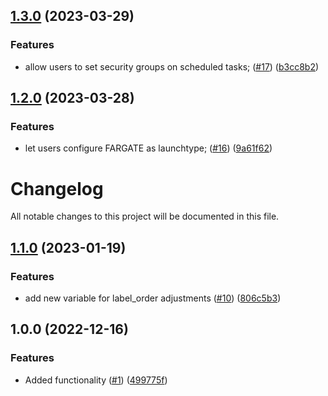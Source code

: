 ## [1.3.0](https://github.com/justtrackio/terraform-aws-ecs-scheduled-task/compare/v1.2.0...v1.3.0) (2023-03-29)


### Features

* allow users to set security groups on scheduled tasks; ([#17](https://github.com/justtrackio/terraform-aws-ecs-scheduled-task/issues/17)) ([b3cc8b2](https://github.com/justtrackio/terraform-aws-ecs-scheduled-task/commit/b3cc8b285fc77e4206c1e50c4aa65c1cf31e35c3))

## [1.2.0](https://github.com/justtrackio/terraform-aws-ecs-scheduled-task/compare/v1.1.0...v1.2.0) (2023-03-28)


### Features

* let users configure FARGATE as launchtype; ([#16](https://github.com/justtrackio/terraform-aws-ecs-scheduled-task/issues/16)) ([9a61f62](https://github.com/justtrackio/terraform-aws-ecs-scheduled-task/commit/9a61f62be10645351bbefad4c791d9f7bf0bdd8a))

# Changelog

All notable changes to this project will be documented in this file.

## [1.1.0](https://github.com/justtrackio/terraform-aws-ecs-scheduled-task/compare/v1.0.0...v1.1.0) (2023-01-19)


### Features

* add new variable for label_order adjustments ([#10](https://github.com/justtrackio/terraform-aws-ecs-scheduled-task/issues/10)) ([806c5b3](https://github.com/justtrackio/terraform-aws-ecs-scheduled-task/commit/806c5b32abf7d2a47999476713778142cf02ba52))

## 1.0.0 (2022-12-16)


### Features

* Added functionality ([#1](https://github.com/justtrackio/terraform-aws-ecs-scheduled-task/issues/1)) ([499775f](https://github.com/justtrackio/terraform-aws-ecs-scheduled-task/commit/499775fb88a8ef5f70cc55a67a8b6c144050dabd))
